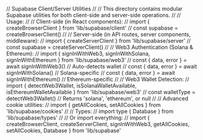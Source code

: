 // Supabase Client/Server Utilities
//
// This directory contains modular Supabase utilities for both client-side and server-side operations.
//
// Usage:
//
// Client-side (in React components):
// import { createBrowserClient } from 'lib/supabase/client'
// const supabase = createBrowserClient()
//
// Server-side (in API routes, server components, middleware):
// import { createServerClient } from 'lib/supabase/server'
// const supabase = createServerClient()
//
// Web3 Authentication (Solana & Ethereum):
// import { signInWithWeb3, signInWithSolana, signInWithEthereum } from 'lib/supabase/web3'
// const { data, error } = await signInWithWeb3() // Auto-detects wallet
// const { data, error } = await signInWithSolana() // Solana-specific
// const { data, error } = await signInWithEthereum() // Ethereum-specific
//
// Web3 Wallet Detection:
// import { detectWeb3Wallet, isSolanaWalletAvailable, isEthereumWalletAvailable } from 'lib/supabase/web3'
// const walletType = detectWeb3Wallet() // Returns 'solana', 'ethereum', or null
//
// Advanced cookie utilities:
// import { getAllCookies, setAllCookies } from 'lib/supabase/cookies'
//
// Types:
// import type { Database } from 'lib/supabase/types'
//
// Or import everything:
// import { createBrowserClient, createServerClient, signInWithWeb3, getAllCookies, setAllCookies, Database } from 'lib/supabase'
